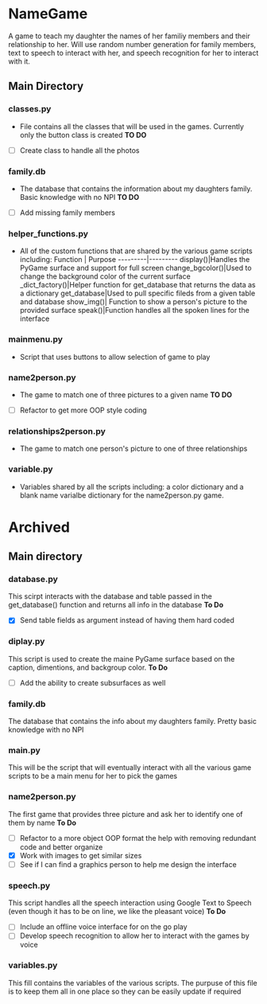 # NameGame
A game to teach my daughter the names of her familiy members and their relationship to her. Will use random number generation for family members, text to speech to interact with her, and speech recognition for her to interact with it.

## Main Directory
### classes.py
- File contains all the classes that will be used in the games. Currently only the button class is created
**TO DO**
- [ ] Create class to handle all the photos
### family.db
- The database that contains the information about my daughters family. Basic knowledge with no NPI
**TO DO**
- [ ] Add missing family members
### helper_functions.py
- All of the custom functions that are shared by the various game scripts including:
Function | Purpose
---------|---------
display()|Handles the PyGame surface and support for full screen
change_bgcolor()|Used to change the background color of the current surface
_dict_factory()|Helper function for get_database that returns the data as a dictionary
get_database|Used to pull specific fileds from a given table and database
show_img()| Function to show a person's picture to the provided surface
speak()|Function handles all the spoken lines for the interface
### mainmenu.py
- Script that uses buttons to allow selection of game to play
### name2person.py
- The game to match one of three pictures to a given name
**TO DO**
- [ ] Refactor to get more OOP style coding
### relationships2person.py
- The game to match one person's picture to one of three relationships
### variable.py
- Variables shared by all the scripts including: a color dictionary and a blank name varialbe dictionary for the name2person.py game.



# Archived
## Main directory
### database.py
This scirpt interacts with the database and table passed in the get_database() function and returns all info in the database
**To Do**
- [X] Send table fields as argument instead of having them hard coded
### diplay.py
This script is used to create the maine PyGame surface based on the caption, dimentions, and backgroup color.
**To Do**
- [ ] Add the ability to create subsurfaces as well
### family.db
The database that contains the info about my daughters family. Pretty basic knowledge with no NPI
### main.py
This will be the script that will eventually interact with all the various game scripts to be a main menu for her to pick the games
### name2person.py
The first game that provides three picture and ask her to identify one of them by name
**To Do**
- [ ] Refactor to a more object OOP format the help with removing redundant code and better organize
- [X] Work with images to get similar sizes
- [ ] See if I can find a graphics person to help me design the interface
### speech.py
This script handles all the speech interaction using Google Text to Speech (even though it has to be on line, we like the pleasant voice)
**To Do**
- [ ] Include an offline voice interface for on the go play
- [ ] Develop speech recognition to allow her to interact with the games by voice
### variables.py
This fill contains the variables of the various scripts. The purpuse of this file is to keep them all in one place so they can be easily update if required